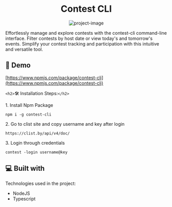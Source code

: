 <h1 align="center" id="title">Contest CLI</h1>

<p align="center"><img src="https://socialify.git.ci/AjuSingh/Contest-Cli/image?language=1&owner=1&name=1&stargazers=1&theme=Light" alt="project-image"></p>

<p id="description">Effortlessly manage and explore contests with the contest-cli command-line interface. Filter contests by host date or view today's and tomorrow's events. Simplify your contest tracking and participation with this intuitive and versatile tool.</p>

<h2>🚀 Demo</h2>

[https://www.npmjs.com/package/contest-cli](https://www.npmjs.com/package/contest-cli)

`<h2>`🛠️ Installation Steps:`</h2>`

<p>1. Install Npm Package</p>

```
npm i -g contest-cli
```

<p>2. Go to clist site and copy username and key after login</p>

```
https://clist.by/api/v4/doc/
```

<p>3. Login through credentials</p>

```
contest -login username@key
```

<h2>💻 Built with</h2>

Technologies used in the project:

* NodeJS
* Typescript
